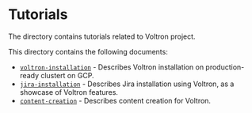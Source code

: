 # Tutorials

The directory contains tutorials related to Voltron project.

This directory contains the following documents:

- [`voltron-installation`](./voltron-installation/README.md) - Describes Voltron installation on production-ready clustert on GCP.
- [`jira-installation`](./jira-installation/README.md) - Describes Jira installation using Voltron, as a showcase of Voltron features.
- [`content-creation`](./content-creation/README.md) - Describes content creation for Voltron.
